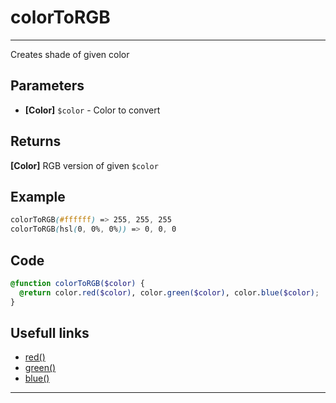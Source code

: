 # colorToRGB

---

Creates shade of given color

## Parameters

- **[Color]** `$color` - Color to convert

## Returns

**[Color]** RGB version of given `$color`

## Example

```scss
colorToRGB(#ffffff) => 255, 255, 255
colorToRGB(hsl(0, 0%, 0%)) => 0, 0, 0
```

## Code

```scss
@function colorToRGB($color) {
  @return color.red($color), color.green($color), color.blue($color);
}
```

## Usefull links

- [red()](https://sass-lang.com/documentation/modules/color#red)
- [green()](https://sass-lang.com/documentation/modules/color#green)
- [blue()](https://sass-lang.com/documentation/modules/color#blue)

---
